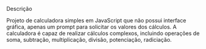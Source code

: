 Descrição

Projeto de calculadora simples em JavaScript que não possui interface gráfica, apenas um prompt para solicitar os valores dos cálculos. A calculadora é capaz de realizar cálculos complexos, incluindo operações de soma, subtração, multiplicação, divisão, potenciação, radiciação.